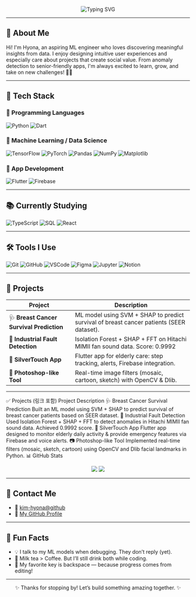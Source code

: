 

<div align="center" style="padding-top: 50px;">
  <img src="https://readme-typing-svg.vercel.app/?font=Fredoka+One&size=32&pause=1000&color=FF69B4&center=true&width=850&lines=🖤+Welcome+to+Hyona's+GitHub+🩷;🤖+ML+Enthusiast+%26+AI+Explorer;📊+Turning+Data+into+Insight+✨;☕+Caffeinated+Creativity+Always" alt="Typing SVG" />
</div>


---

## 🌸 About Me

Hi! I'm Hyona, an aspiring ML engineer who loves discovering meaningful insights from data.
I enjoy designing intuitive user experiences and especially care about projects that create social value.
From anomaly detection to senior-friendly apps, I'm always excited to learn, grow, and take on new challenges! 🧠💖

---

## 🧠 Tech Stack

### 🔸 Programming Languages
![Python](https://img.shields.io/badge/Python-3776AB?style=flat&logo=python&logoColor=white)
![Dart](https://img.shields.io/badge/Dart-0175C2?style=flat&logo=dart&logoColor=white)

### 🔸 Machine Learning / Data Science
![TensorFlow](https://img.shields.io/badge/TensorFlow-FF6F00?style=flat&logo=tensorflow&logoColor=white)
![PyTorch](https://img.shields.io/badge/PyTorch-EE4C2C?style=flat&logo=pytorch&logoColor=white)
![Pandas](https://img.shields.io/badge/Pandas-150458?style=flat&logo=pandas&logoColor=white)
![NumPy](https://img.shields.io/badge/NumPy-013243?style=flat&logo=numpy&logoColor=white)
![Matplotlib](https://img.shields.io/badge/Matplotlib-11557C?style=flat)

### 🔸 App Development
![Flutter](https://img.shields.io/badge/Flutter-02569B?style=flat&logo=flutter&logoColor=white)
![Firebase](https://img.shields.io/badge/Firebase-FFCA28?style=flat&logo=firebase&logoColor=black)

---

## 📚 Currently Studying

![TypeScript](https://img.shields.io/badge/TypeScript-3178C6?style=flat&logo=typescript&logoColor=white)
![SQL](https://img.shields.io/badge/SQL-4479A1?style=flat&logo=postgresql&logoColor=white)
![React](https://img.shields.io/badge/React-61DAFB?style=flat&logo=react&logoColor=black)

---

## 🛠 Tools I Use

![Git](https://img.shields.io/badge/Git-F05032?style=flat&logo=git&logoColor=white)
![GitHub](https://img.shields.io/badge/GitHub-181717?style=flat&logo=github&logoColor=white)
![VSCode](https://img.shields.io/badge/VSCode-007ACC?style=flat&logo=visual-studio-code&logoColor=white)
![Figma](https://img.shields.io/badge/Figma-F24E1E?style=flat&logo=figma&logoColor=white)
![Jupyter](https://img.shields.io/badge/Jupyter-F37626?style=flat&logo=jupyter&logoColor=white)
![Notion](https://img.shields.io/badge/Notion-000000?style=flat&logo=notion&logoColor=white)

---

## 🚀 Projects

| Project | Description |
|--------|-------------|
| 🩺 **Breast Cancer Survival Prediction** | ML model using SVM + SHAP to predict survival of breast cancer patients (SEER dataset). |
| 🔧 **Industrial Fault Detection** | Isolation Forest + SHAP + FFT on Hitachi MIMII fan sound data. Score: 0.9992 |
| 👵 **SilverTouch App** | Flutter app for elderly care: step tracking, alerts, Firebase integration. |
| 🎨 **Photoshop-like Tool** | Real-time image filters (mosaic, cartoon, sketch) with OpenCV & Dlib. |

---

✅ Projects (링크 포함)
Project	Description
🩺 Breast Cancer Survival Prediction	Built an ML model using SVM + SHAP to predict survival of breast cancer patients based on SEER dataset.
🔧 Industrial Fault Detection	Used Isolation Forest + SHAP + FFT to detect anomalies in Hitachi MIMII fan sound data. Achieved 0.9992 score.
👵 SilverTouch App	Flutter app designed to monitor elderly daily activity & provide emergency features via Firebase and voice alerts.
📷 Photoshop-like Tool	Implemented real-time filters (mosaic, sketch, cartoon) using OpenCV and Dlib facial landmarks in Python.
📊 GitHub Stats
<p align="center"> <img src="https://github-readme-stats.vercel.app/api?username=kim-hyona&show_icons=true&theme=tokyonight&hide_border=true" /> <img src="https://github-readme-stats.vercel.app/api/top-langs/?username=kim-hyona&layout=compact&theme=tokyonight&hide_border=true" /> </p>

---

## 💌 Contact Me

- 📧 [kim-hyona@github](mailto:kim-hyona@github.com)
- 🔗 [My GitHub Profile](https://github.com/kim-hyona)

---

## 🎀 Fun Facts

- 💡 I talk to my ML models when debugging. They don’t reply (yet).
- 🧋 Milk tea > Coffee. But I’ll still drink both while coding.
- 🖤 My favorite key is backspace — because progress comes from editing!

---

<p align="center">
  ✨ Thanks for stopping by! Let’s build something amazing together. ✨
</p>


